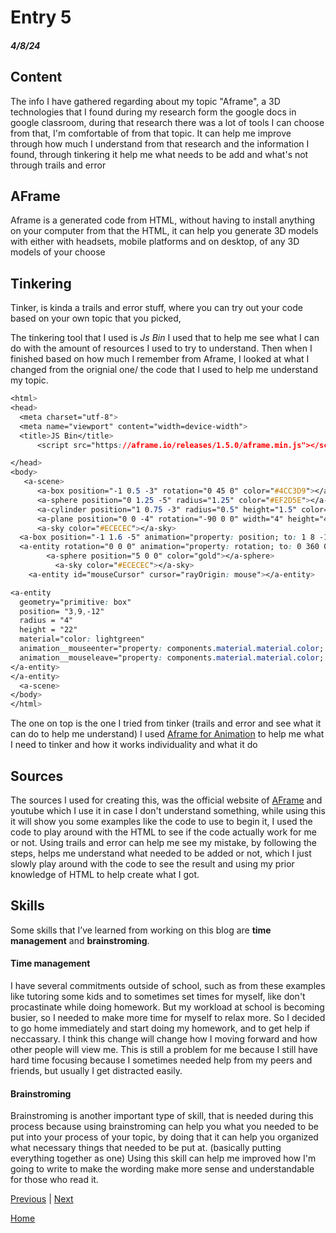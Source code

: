 # Entry 5
##### 4/8/24

## Content
The info I have gathered regarding about my topic "Aframe", a 3D technologies that I found during my research form the google docs in google classroom, during that research there was a lot of tools I can choose from that, I'm comfortable of from that topic. It can help me improve through how much I understand from that research and the information I found, through tinkering it help me what needs to be add and what's not through trails and error

## AFrame
Aframe is a generated code from HTML, without having to install anything on your computer from that the HTML, it can help you generate 3D models with either with headsets, mobile platforms and on desktop, of any 3D models of your choose

## Tinkering
Tinker, is kinda a trails and error stuff, where you can try out your code based on your own topic that you picked,

The tinkering tool that I used is *Js Bin* I used that to help me see what I can do with the amount of resources I used to try to understand. Then when I finished based on how much I remember from Aframe, I looked at what I changed from the orignial one/ the code that I used to help me understand my topic.
``` css
<html>
<head>
  <meta charset="utf-8">
  <meta name="viewport" content="width=device-width">
  <title>JS Bin</title>
      <script src="https://aframe.io/releases/1.5.0/aframe.min.js"></script>

</head>
<body>
   <a-scene>
      <a-box position="-1 0.5 -3" rotation="0 45 0" color="#4CC3D9"></a-box>
      <a-sphere position="0 1.25 -5" radius="1.25" color="#EF2D5E"></a-sphere>
      <a-cylinder position="1 0.75 -3" radius="0.5" height="1.5" color="#FFC65D"></a-cylinder>
      <a-plane position="0 0 -4" rotation="-90 0 0" width="4" height="4" color="#7BC8A4"></a-plane>
      <a-sky color="#ECECEC"></a-sky>
  <a-box position="-1 1.6 -5" animation="property: position; to: 1 8 -10; dur: 2000; easing: linear; loop: true" color="skyblue"></a-box>
  <a-entity rotation="0 0 0" animation="property: rotation; to: 0 360 0; loop: true; dur: 10000">
        <a-sphere position="5 0 0" color="gold"></a-sphere>
          <a-sky color="#ECECEC"></a-sky>
    <a-entity id="mouseCursor" cursor="rayOrigin: mouse"></a-entity>

<a-entity
  geometry="primitive: box"
  position= "3,9,-12"
  radius = "4"
  height = "22"
  material="color: lightgreen"
  animation__mouseenter="property: components.material.material.color; type: color; to: blue; startEvents: mouseenter; dur: 500";
  animation__mouseleave="property: components.material.material.color; type: color; to: red; startEvents: mouseleave; dur: 500";>
</a-entity>
</a-entity>
  <a-scene>
</body>
</html>
```
The one on top is the one I tried from tinker (trails and error and see what it can do to help me understand) I used [Aframe for Animation](https://aframe.io/docs/1.5.0/components/animation.html) to help me what I need to tinker and how it works individuality and what it do

## Sources
The sources I used for creating this, was the official website of [AFrame](https://aframe.io/docs/1.5.0/introduction/) and youtube which I use it in case I don't understand something, while using this it will show you some examples like the code to use to begin it, I used the code to play around with the HTML to see if the code actually work for me or not. Using trails and error can help me see my mistake, by following the steps, helps me understand what needed to be added or not, which I just slowly play around with the code to see the result and using my prior knowledge of HTML to help create what I got.

## Skills

Some skills that I’ve learned from working on this blog are **time management** and **brainstroming**.

#### Time management

I have several commitments outside of school, such as from these examples like tutoring some kids and to sometimes set times for myself, like don't procastinate while doing homework. But my workload at school is becoming busier, so I needed to make more time for myself to relax more. So I decided to go home immediately and start doing my homework, and to get help if neccassary. I think this change will change how I moving forward and how other people will view me. This is still a problem for me because I still have hard time focusing because I sometimes needed help from my peers and friends, but usually I get distracted easily.

#### Brainstroming

Brainstroming is another important type of skill, that is needed during this process because using brainstroming can help you what you needed to be put into your process of your topic, by doing that it can help you organized what necessary things that needed to be put at. (basically putting everything together as one) Using this skill can help me improved how I'm going to write to make the wording make more sense and understandable for those who read it.

[Previous](entry04.md) | [Next](entry06.md)

[Home](../README.md)
